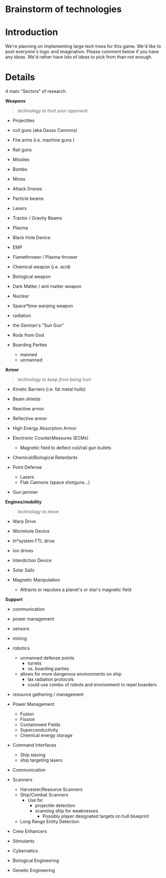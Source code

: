 # Brainstorm of technologies

# Introduction #

We're planning on implementing large tech trees for this game. We'd like to pool everyone's logic and imagination. Please comment below if you have any ideas. We'd rather have lots of ideas to pick from than not enough.


# Details #

4 main "Sectors" of research

**Weapons**

> _technology to hurt your opponent_

  * Projectiles

  * coil guns (aka  Gauss Cannons)

  * Fire arms (i.e. machine guns )

  * Rail guns

  * Missiles

  * Bombs

  * Mines

  * Attack Drones

  * Particle beams

  * Lasers

  * Tractor / Gravity Beams

  * Plasma

  * Black Hole Device

  * EMP

  * Flamethrower / Plasma thrower

  * Chemical weapon (i.e. acid)

  * Biological weapon

  * Dark Matter / anti matter weapon

  * Nuclear

  * Space\*time warping weapon

  * radiation

  * the German's "Sun Gun"

  * Rods from God

  * Boarding Parties
    * manned
    * unmanned

**Armor**

> _technology to keep from being hurt_

  * Kinetic Barriers (i.e. fat metal hulls)

  * Beam shields

  * Reactive armor

  * Reflective armor

  * High Energy Absorption Armor

  * Electronic CounterMeasures (ECMs)
    * Magnetic field to deflect coil/rail gun bullets

  * Chemical/Biological Retardants

  * Point Defense
    * Lasers
    * Flak Cannons (space shotguns...)

  * Gun jammer

**Engines/mobility**

> _technology to move_

  * Warp Drive

  * Wormhole Device

  * In\*system FTL drive

  * Ion drives

  * Interdiction Device

  * Solar Sails

  * Magnetic Manipulation
    * Attracts or repulses a planet's or star's magnetic field


**Support**

  * communication

  * power management

  * sensors

  * mining

  * robotics
    * unmanned defense points
      * turrets
      * vs. boarding parties
    * allows for more dangerous environments on ship
      * lax radiation protocols
      * could use combo of robots and environment to repel boarders

  * resource gathering / management

  * Power Management
    * Fusion
    * Fission
    * Containment Fields
    * Superconductivity
    * Chemical energy storage

  * Command Interfaces
    * Ship slaving
    * ship targeting lasers

  * Communication

  * Scanners
    * Harvester/Resource Scanners
    * Ship/Combat Scanners
      * Use for
        * projectile detection
        * scanning ship for weaknesses
          * Possibly player designated targets on hull blueprint
    * Long Range Entity Detection

  * Crew Enhancers

  * Stimulants

  * Cybernetics

  * Biological Engineering

  * Genetic Engineering